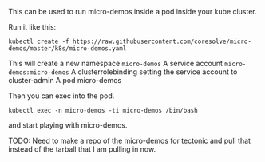 This can be used to run micro-demos inside a pod inside your kube cluster.

Run it like this:

`kubectl create -f https://raw.githubusercontent.com/coresolve/micro-demos/master/k8s/micro-demos.yaml`

This will create a new namespace `micro-demos`
A service account `micro-demos:micro-demos`
A clusterrolebinding setting the service account to cluster-admin
A pod micro-demos

Then you can exec into the pod. 

`kubectl exec -n micro-demos -ti micro-demos /bin/bash`

and start playing with micro-demos.

TODO:
Need to make a repo of the micro-demos for tectonic and pull that instead of the tarball that I am pulling in now.

